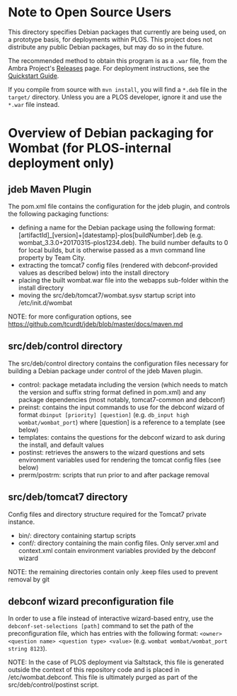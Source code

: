 # Note to Open Source Users #

This directory specifies Debian packages that currently are being used, on a
prototype basis, for deployments within PLOS. This project does not distribute
any public Debian packages, but may do so in the future.

The recommended method to obtain this program is as a `.war` file, from the
Ambra Project's [Releases][release] page. For deployment instructions, see the
[Quickstart Guide][quickstart].

  [release]:    https://plos.github.io/ambraproject/Releases.html
  [quickstart]: https://plos.github.io/ambraproject/Quickstart-Guide.html

If you compile from source with `mvn install`, you will find a `*.deb` file in
the `target/` directory. Unless you are a PLOS developer, ignore it and use the
`*.war` file instead.


# Overview of Debian packaging for Wombat (for PLOS-internal deployment only) #

## jdeb Maven Plugin ##

The pom.xml file contains the configuration for the jdeb plugin, and controls the following packaging functions:
* defining a name for the Debian package using the following format: [artifactId]_[version]+[datestamp]-plos[buildNumber].deb
  (e.g. wombat_3.3.0+20170315-plos1234.deb). The build number defaults to 0 for local builds, but is otherwise passed as a mvn
  command line property by Team City.
* extracting the tomcat7 config files (rendered with debconf-provided values as described below) into the install directory
* placing the built wombat.war file into the webapps sub-folder within the install directory
* moving the src/deb/tomcat7/wombat.sysv startup script into /etc/init.d/wombat

NOTE: for more configuration options, see https://github.com/tcurdt/jdeb/blob/master/docs/maven.md

## src/deb/control directory ##

The src/deb/control directory contains the configuration files necessary for building a Debian package under
control of the jdeb Maven plugin.
* control:      package metadata including the version (which needs to match the version and suffix string format defined
                in pom.xml) and any package dependencies (most notably, tomcat7-common and debconf)
* preinst:      contains the input commands to use for the debconf wizard of format `dbinput [priority] [question]`
                (e.g. `db_input high wombat/wombat_port`) where [question] is a reference to a template (see below)
* templates:    contains the questions for the debconf wizard to ask during the install, and default values
* postinst:     retrieves the answers to the wizard questions and sets environment variables used for rendering the
                tomcat config files (see below)
* prerm/postrm: scripts that run prior to and after package removal


## src/deb/tomcat7 directory ##

Config files and directory structure required for the Tomcat7 private instance.
* bin/:         directory containing startup scripts
* conf/:        directory containing the main config files. Only server.xml and context.xml contain environment
                variables provided by the debconf wizard

NOTE: the remaining directories contain only .keep files used to prevent removal by git

## debconf wizard preconfiguration file ##

In order to use a file instead of interactive wizard-based entry, use the `debconf-set-selections [path]` command to set
the path of the preconfiguration file, which has entries with the following format:
`<owner> <question name> <question type> <value>` (e.g. `wombat wombat/wombat_port	string 8123`).

NOTE: In the case of PLOS deployment via Saltstack, this file is generated outside the context of this repository code
      and is placed in /etc/wombat.debconf. This file is ultimately purged as part of the src/deb/control/postinst script.